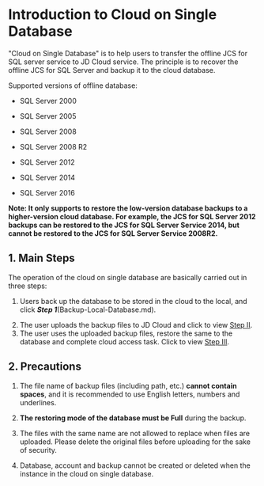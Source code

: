# Introduction to Cloud on Single Database

"Cloud on Single Database" is to help users to transfer the offline JCS for SQL server service to JD Cloud service. The principle is to recover the offline JCS for SQL Server and backup it to the cloud database.

Supported versions of offline database:

- SQL Server 2000

- SQL Server 2005

- SQL Server 2008

- SQL Server 2008 R2

- SQL Server 2012

- SQL Server 2014

- SQL Server 2016

**Note: It only supports to restore the low-version database backups to a higher-version cloud database. For example, the JCS for SQL Server 2012 backups can be restored to the JCS for SQL Server Service 2014, but cannot be restored to the JCS for SQL Server Service 2008R2.**

## 1. Main Steps
The operation of the cloud on single database are basically carried out in three steps:

1) Users back up the database to be stored in the cloud to the local, and click ***Step 1***(Backup-Local-Database.md).
2. The user uploads the backup files to JD Cloud and click to view [Step II](Upload-Backup.md).
3. The user uses the uploaded backup files, restore the same to the database and complete cloud access task. Click to view [Step III](Import-Backup.md).

## 2. Precautions
1. The file name of backup files (including path, etc.) **cannot contain spaces**, and it is recommended to use English letters, numbers and underlines.

2. **The restoring mode of the database must be Full** during the backup.

3. The files with the same name are not allowed to replace when files are uploaded. Please delete the original files before uploading for the sake of security.

4. Database, account and backup cannot be created or deleted when the instance in the cloud on single database.
